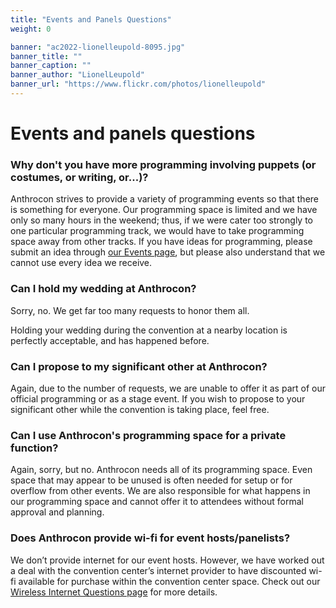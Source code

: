 ```yaml
---
title: "Events and Panels Questions"
weight: 0

banner: "ac2022-lionelleupold-8095.jpg"
banner_title: ""
banner_caption: ""
banner_author: "LionelLeupold"
banner_url: "https://www.flickr.com/photos/lionelleupold"
---
```


# Events and panels questions

### Why don't you have more programming involving puppets (or costumes, or writing, or...)?

Anthrocon strives to provide a variety of programming events so that there is something for everyone. Our programming space is limited and we have only so many hours in the weekend; thus, if we were cater too strongly to one particular programming track, we would have to take programming space away from other tracks. If you have ideas for programming, please submit an idea through [our Events page](/programming), but please also understand that we cannot use every idea we receive.

### Can I hold my wedding at Anthrocon?

Sorry, no. We get far too many requests to honor them all.

Holding your wedding during the convention at a nearby location is perfectly acceptable, and has happened before.

### Can I propose to my significant other at Anthrocon?

Again, due to the number of requests, we are unable to offer it as part of our official programming or as a stage event. If you wish to propose to your significant other while the convention is taking place, feel free.

### Can I use Anthrocon's programming space for a private function?

Again, sorry, but no. Anthrocon needs all of its programming space. Even space that may appear to be unused is often needed for setup or for overflow from other events. We are also responsible for what happens in our programming space and cannot offer it to attendees without formal approval and planning.

### Does Anthrocon provide wi-fi for event hosts/panelists?

We don’t provide internet for our event hosts. However, we have worked out a deal with the convention center’s internet provider to have discounted wi-fi available for purchase within the convention center space. Check out our [Wireless Internet Questions page](/wireless-internet) for more details.
